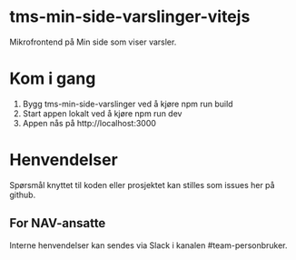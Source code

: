 # tms-min-side-varslinger-vitejs

Mikrofrontend på Min side som viser varsler.

# Kom i gang

1. Bygg tms-min-side-varslinger ved å kjøre npm run build
2. Start appen lokalt ved å kjøre npm run dev
3. Appen nås på http://localhost:3000

# Henvendelser

Spørsmål knyttet til koden eller prosjektet kan stilles som issues her på github.

## For NAV-ansatte

Interne henvendelser kan sendes via Slack i kanalen #team-personbruker.
